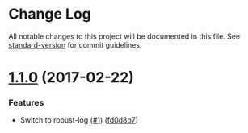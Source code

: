# Change Log

All notable changes to this project will be documented in this file. See [standard-version](https://github.com/conventional-changelog/standard-version) for commit guidelines.

<a name="1.1.0"></a>
# [1.1.0](https://github.com/webinverters/robust-ioc/compare/v1.0.16...v1.1.0) (2017-02-22)


### Features

* Switch to robust-log ([#1](https://github.com/webinverters/robust-ioc/issues/1)) ([fd0d8b7](https://github.com/webinverters/robust-ioc/commit/fd0d8b7))
